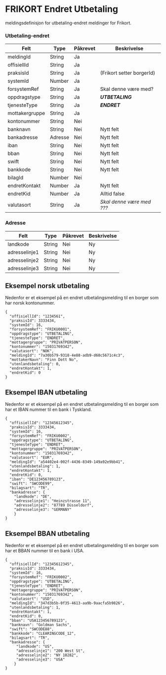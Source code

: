 # FRIKORT Endret Utbetaling

meldingsdefinisjon for utbetaling-endret meldinger for Frikort.

### Utbetaling-endret
Felt | Type | Påkrevet | Beskrivelse 
-----|------ |------ |-------------------
meldingId | String | Ja | 
offisiellId | String | Ja |
praksisId | String | Ja | (Frikort setter borgerId)
systemId | Number | Ja | 
forsystemRef| String | Ja | Skal denne være med?
oppdragstype| String | Ja | _**UTBETALING**_
tjenesteType| String | Ja | _**ENDRET**_
mottakergruppe| String | Ja |
kontonummer | String | Nei
banknavn | String | Nei | Nytt felt
bankadresse | Adresse | Nei | Nytt felt
iban | String | Nei | Nytt felt
bban | String | Nei | Nytt felt
swift | String | Nei | Nytt felt
bankkode | String | Nei | Nytt felt
bilagId | Number | Nei |
endretKontakt | Number | Ja |  Nytt felt
endretKid  | Number | Ja |  Alltid false
valutasort | String | Ja  | _Skal denne være med ???_

### Adresse
Felt | Type | Påkrevet | Beskrivelse 
-----|----- |----- |--------------------
landkode | String | Nei | Ny
adresselinje1 | String | Nei |Ny
adresselinje2 | String | Nei |Ny
adresselinje3 | String | Nei |Ny

## Eksempel norsk utbetaling
Nedenfor er et eksempel på en endret utbetalingsmelding til en borger som har norsk kontonummer.

```
{
  "offisiellId": "1234561",
  "praksisId": 3333434,
  "systemId": 16,
  "forsystemRef": "FRIKU0001",
  "oppdragstype": "UTBETALING",
  "tjenesteType": "ENDRET",
  "mottagergruppe": "PRIVATPERSON",
  "kontonummer": "15031769342",
  "valutasort": "NOK",
  "meldingId": "7a30b579-9318-4e88-adb9-d68c5671c4c3",
  "mottakerNavn": "Finn Dott No",
  "utenlandsbetaling": 0,
  "endretKontakt": 1,
  "endretKid": 0
}
```

## Eksempel IBAN utbetaling
Nedenfor er et eksempel på en endret utbetalingsmelding til en borger som har et IBAN nummer til en bank i Tyskland.

```
{
  "offisiellId": "12345612345",
  "praksisId": 3333434,
  "systemId": 16,
  "forsystemRef": "FRIKU0002",
  "oppdragstype": "UTBETALING",
  "tjenesteType": "ENDRET",
  "mottagergruppe": "PRIVATPERSON",
  "kontonummer": "15031769342",
  "valutasort": "EUR",
  "meldingId": "a54402e4-002f-4436-8349-149a92e9bb41",
  "utenlandsbetaling": 1,
  "endretKontakt": 1,
  "endretKid": 0,
  "iban": "DE123456789123",
  "swift": "SWCODE99",
  "bilagsart": "TR",
  "bankadresse": {
    "landkode": "DE",
    "adresselinje1": "Heinzstrasse 11",
    "adresselinje2": "87789 Düsseldorf",
    "adresselinje3": "GERMANY"
    }
}
```

## Eksempel BBAN utbetaling
Nedenfor er et eksempel på en endret utbetalingsmelding til en borger som har et BBAN nummer til en bank i USA.

```
{
  "offisiellId": "12345612345",
  "praksisId": 3333434,
  "systemId": 16,
  "forsystemRef": "FRIKU0002",
  "oppdragstype": "UTBETALING",
  "tjenesteType": "ENDRET",
  "mottagergruppe": "PRIVATPERSON",
  "kontonummer": "15031769342",
  "valutasort": "USD",
  "meldingId": "347d3b5b-0f35-4613-aa9b-9aacfa5b9826",
  "utenlandsbetaling": 1,
  "endretKontakt": 1,
  "endretKid": 0,
  "bban": "USA123456789123",
  "banknavn": "Goldman Sachs",
  "swift": "SWCODE88",
  "bankkode": "CLEARINGCODE_12",
  "bilagsart": "TR",
  "bankadresse": {
     "landkode": "US",
     "adresselinje1": "200 West St",
     "adresselinje2": "NY 10282",
     "adresselinje3": "USA"
    }
}
```